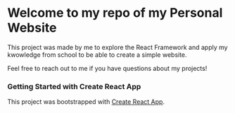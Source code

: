 # Welcome to my repo of my Personal Website

This project was made by me to explore the React Framework and apply my kwowledge from school to be able to create a simple website.

Feel free to reach out to me if you have questions about my projects!

### Getting Started with Create React App

This project was bootstrapped with [Create React App](https://github.com/facebook/create-react-app).
